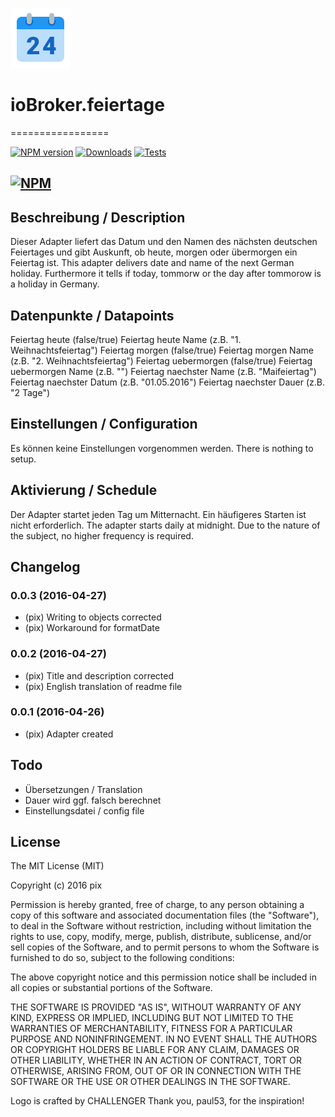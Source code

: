 ![Logo](admin/feiertage.png)
# ioBroker.feiertage
=================

[![NPM version](http://img.shields.io/npm/v/iobroker.feiertage.svg)](https://www.npmjs.com/package/iobroker.feiertage)
[![Downloads](https://img.shields.io/npm/dm/iobroker.feiertage.svg)](https://www.npmjs.com/package/iobroker.feiertage)
[![Tests](https://travis-ci.org/ioBroker/ioBroker.feiertage.svg?branch=master)](https://travis-ci.org/ioBroker/ioBroker.feiertage)

[![NPM](https://nodei.co/npm/iobroker.feiertage.png?downloads=true)](https://nodei.co/npm/iobroker.feiertage/)
--
## Beschreibung / Description
Dieser Adapter liefert das Datum und den Namen des nächsten deutschen Feiertages und gibt Auskunft, ob heute, morgen oder übermorgen ein Feiertag ist.
This adapter delivers date and name of the next German holiday. Furthermore it tells if today, tommorw or the day after tommorow is a holiday in Germany.

## Datenpunkte / Datapoints
Feiertag heute (false/true)
Feiertag heute Name (z.B. "1. Weihnachtsfeiertag")
Feiertag morgen (false/true)
Feiertag morgen Name (z.B. "2. Weihnachtsfeiertag")
Feiertag uebermorgen (false/true)
Feiertag uebermorgen Name (z.B. "")
Feiertag naechster Name (z.B. "Maifeiertag")
Feiertag naechster Datum (z.B. "01.05.2016")
Feiertag naechster Dauer (z.B. "2 Tage")

## Einstellungen / Configuration
Es können keine Einstellungen vorgenommen werden.
There is nothing to setup.

## Aktivierung / Schedule
Der Adapter startet jeden Tag um Mitternacht. Ein häufigeres Starten ist nicht erforderlich.
The adapter starts daily at midnight. Due to the nature of the subject, no higher frequency is required.

## Changelog
### 0.0.3 (2016-04-27)
* (pix) Writing to objects corrected
* (pix) Workaround for formatDate

### 0.0.2 (2016-04-27)
* (pix) Title and description corrected
* (pix) English translation of readme file

### 0.0.1 (2016-04-26)
* (pix) Adapter created

## Todo

* Übersetzungen / Translation
* Dauer wird ggf. falsch berechnet
* Einstellungsdatei / config file

## License

The MIT License (MIT)

Copyright (c) 2016 pix

Permission is hereby granted, free of charge, to any person obtaining a copy
of this software and associated documentation files (the "Software"), to deal
in the Software without restriction, including without limitation the rights
to use, copy, modify, merge, publish, distribute, sublicense, and/or sell
copies of the Software, and to permit persons to whom the Software is
furnished to do so, subject to the following conditions:

The above copyright notice and this permission notice shall be included in all
copies or substantial portions of the Software.

THE SOFTWARE IS PROVIDED "AS IS", WITHOUT WARRANTY OF ANY KIND, EXPRESS OR
IMPLIED, INCLUDING BUT NOT LIMITED TO THE WARRANTIES OF MERCHANTABILITY,
FITNESS FOR A PARTICULAR PURPOSE AND NONINFRINGEMENT. IN NO EVENT SHALL THE
AUTHORS OR COPYRIGHT HOLDERS BE LIABLE FOR ANY CLAIM, DAMAGES OR OTHER
LIABILITY, WHETHER IN AN ACTION OF CONTRACT, TORT OR OTHERWISE, ARISING FROM,
OUT OF OR IN CONNECTION WITH THE SOFTWARE OR THE USE OR OTHER DEALINGS IN THE
SOFTWARE.

Logo is crafted by CHALLENGER
Thank you, paul53, for the inspiration!
